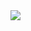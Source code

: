 
<picture>
 <source media="(prefers-color-scheme: dark)" srcset="YOUR-DARKMODE-IMAGE">
 <source media="(prefers-color-scheme: light)" srcset="YOUR-LIGHTMODE-IMAGE">
 <img src="https://capsule-render.vercel.app/api?type=waving&color=auto&height=200&section=header&text=Gusdndl Github!&fontSize=90" />
</picture>

